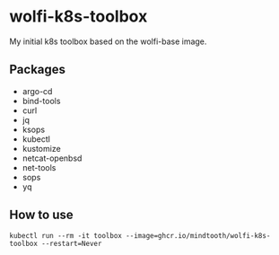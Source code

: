 # wolfi-k8s-toolbox

My initial k8s toolbox based on the wolfi-base image.

## Packages

- argo-cd
- bind-tools
- curl
- jq
- ksops
- kubectl
- kustomize
- netcat-openbsd
- net-tools
- sops
- yq

##  How to use

```shell
kubectl run --rm -it toolbox --image=ghcr.io/mindtooth/wolfi-k8s-toolbox --restart=Never
```
